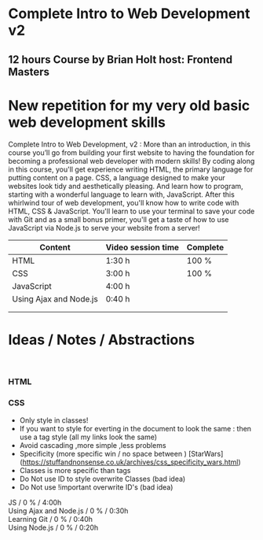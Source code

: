 # Complete Intro to Web Development v2
## 12 hours Course by Brian Holt host: Frontend Masters
# New repetition for my very old basic web development skills

Complete Intro to Web Development, v2 : More than an introduction, in this course you’ll go from building your first website to having the foundation for becoming a professional web developer with modern skills! By coding along in this course, you'll get experience writing HTML, the primary language for putting content on a page. CSS, a language designed to make your websites look tidy and aesthetically pleasing. And learn how to program, starting with a wonderful language to learn with, JavaScript. After this whirlwind tour of web development, you'll know how to write code with HTML, CSS &amp; JavaScript. You'll learn to use your terminal to save your code with Git and as a small bonus primer, you'll get a taste of how to use JavaScript via Node.js to serve your website from a server!



| Content                | Video session time | Complete |
| ---------------------- | ------------------ | -------- |
| HTML                   | 1:30 h             | 100 %    |
| CSS                    | 3:00 h             | 100 %    |
| JavaScript             | 4:00 h             |          |
| Using Ajax and Node.js | 0:40 h             |          |
|                        |                    |          |
|                        |                    |          |

# Ideas / Notes / Abstractions

​    

### HTML 

### CSS 

* Only style in classes!
* If you want to style for everting in the document to look the same :  then use a tag style (all my links look the same)
* Avoid cascading ,more simple ,less problems 
* Specificity (more specific win / no space between )  [StarWars] (https://stuffandnonsense.co.uk/archives/css_specificity_wars.html)
* Classes is more specific than tags 
* Do Not use ID to style overwrite Classes (bad idea)
* Do Not use !important overwrite ID's (bad idea)



JS / 0 % / 4:00h    
Using Ajax and Node.js / 0 % / 0:30h  
Learning Git / 0 % / 0:40h  
Using Node.js / 0 % / 0:20h  

